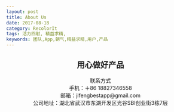 ```yaml
---
layout: post
title: About Us
date: 2017-08-18
category: RecolorIt
tags: 活力四射, 精益求精,
keywords: 团队,App,朝气,精益求精,用户,产品
---
```


## <center>用心做好产品</center> 

 <center>联系方式</center>
<center>手机：＋86 18827346558</center>
<center>邮箱：jifengbestapp@gmail.com </center>
<center>公司地址：湖北省武汉市东湖开发区光谷SBI创业街3栋7层</center>
